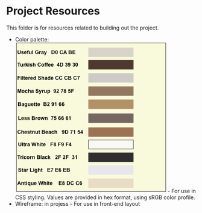# Project Resources


This folder is for resources related to building out the project.

 - Color palette: ![Color Palette](color_palette_sRGB_hex.png) - For use in CSS styling. Values are provided in hex format, using sRGB color profile.
 - Wireframe: in projess  - For use in front-end layout


